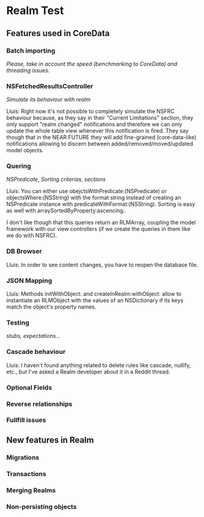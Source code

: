 Realm Test
==========

## Features used in CoreData

### Batch importing

*Please, take in account the speed (benchmarking to CoreData) and threading issues.*

### NSFetchedResultsController

*Simulate its behaviour with realm*

Lluís: 
Right now it's not possible to completely simulate the NSFRC behaviour because, as they say in their "Current Limitations" section, they only support "realm changed" notifications and therefore we can only update the whole table view whenever this notification is fired. They say though that in the NEAR FUTURE they will add fine-grained (core-data-like) notifications allowing to discern between added/removed/moved/updated model objects.

### Quering

*NSPredicate, Sorting criterias, sections*

Lluís:
You can either use obejctsWithPredicate:(NSPredicate) or objectsWhere:(NSString) with the format string instead of creating an NSPredicate instance with predicateWithFormat:(NSString).
Sorting is easy as well with arraySortedByProperty:ascencing:.

I don't like though that this queries return an RLMArray, coupling the model framework with our view controllers (if we create the queries in them like we do with NSFRC).

### DB Browser

Lluís:
In order to see content changes, you have to reopen the database file.


### JSON Mapping

Lluís:
Methods initWithObject: and createInRealm:withObject: allow to instantiate an RLMObject with the values of an NSDictionary if its keys match the object's property names.

### Testing

*stubs, expectations…*

### Cascade behaviour

Lluís: 
I haven't found anything related to delete rules like cascade, nullify, etc., but I've asked a Realm developer about it in a Reddit thread. 

### Optional Fields

### Reverse relationships

### Fullfill issues

## New features in Realm

### Migrations

### Transactions

### Merging Realms

### Non-persisting objects
